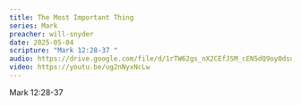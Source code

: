 ```yaml
---
title: The Most Important Thing
series: Mark
preacher: will-snyder
date: 2025-05-04
scripture: "Mark 12:28-37 "
audio: https://drive.google.com/file/d/1rTW62gs_nX2CEfJSM_cEN5dQ9oy0dsuc/view?usp=sharing
video: https://youtu.be/ug2nNyxNcLw
---
```

Mark 12:28-37